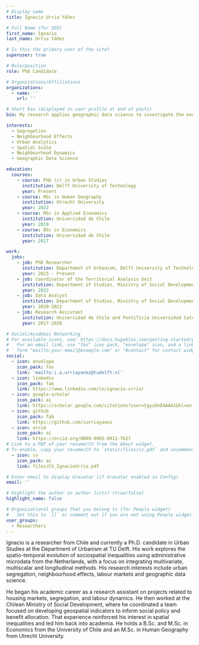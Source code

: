 ```yaml
---
# Display name
title: Ignacio Urria Yáñez

# Full Name (for SEO)
first_name: Ignacio
last_name: Urria Yáñez

# Is this the primary user of the site?
superuser: true

# Role/position
role: PhD Candidate

# Organizations/Affiliations
organizations:
  - name: ''
    url: ''

# Short bio (displayed in user profile at end of posts)
bio: My research applies geographic data science to investigate the evolution of sociospatial inequalities over time and across spatial scales.

interests:
  - Segregation
  - Neighbourhood Effects
  - Urban Analytics
  - Spatial Scale
  - Neighbourhood Dynamics
  - Geographic Data Science

education:
  courses:
    - course: PhD (c) in Urban Studies
      institution: Delft University of Technology
      year: Present
    - course: MSc in Human Geography 
      institution: Utrecht University
      year: 2022
    - course: MSc in Applied Economics
      institution: Universidad de Chile
      year: 2019
    - course: BSc in Economics
      institution: Universidad de Chile
      year: 2017

work:
  jobs:
    - job: PhD Researcher 
      institution: Department of Urbanism, Delft University of Technology
      year: 2023 - Present
    - job: Coordinator of the Territorial Analysis Unit 
      institution: Department of Studies, Ministry of Social Development and Family, Chile
      year: 2022
    - job: Data Analyst
      institution: Department of Studies, Ministry of Social Development and Family, Chile
      year: 2020-2022
    - job: Research Assistant
      institution: Universidad de Chile and Pontificia Universidad Católica de Chile
      year: 2017-2020

# Social/Academic Networking
# For available icons, see: https://docs.hugoblox.com/getting-started/page-builder/#icons
#   For an email link, use "fas" icon pack, "envelope" icon, and a link in the
#   form "mailto:your-email@example.com" or "#contact" for contact widget.
social:
  - icon: envelope
    icon_pack: fas
    link: 'mailto:i.a.urriayanez@tudelft.nl'
  - icon: linkedin
    icon_pack: fab
    link: https://www.linkedin.com/in/ignacio-urria/
  - icon: google-scholar
    icon_pack: ai
    link: https://scholar.google.com/citations?user=CgyzUnEAAAAJ&hl=en
  - icon: github
    icon_pack: fab
    link: https://github.com/iurriayanez
  - icon: orcid
    icon_pack: ai
    link: https://orcid.org/0009-0005-0912-7627  
# Link to a PDF of your resume/CV from the About widget.
# To enable, copy your resume/CV to `static/files/cv.pdf` and uncomment the lines below.
  - icon: cv
    icon_pack: ai
    link: files/CV_IgnacioUrria.pdf

# Enter email to display Gravatar (if Gravatar enabled in Config)
email: ''

# Highlight the author in author lists? (true/false)
highlight_name: false

# Organizational groups that you belong to (for People widget)
#   Set this to `[]` or comment out if you are not using People widget.
user_groups: 
  - Researchers
---
```


Ignacio is a researcher from Chile and currently a Ph.D. candidate in Urban Studies at the Department of Urbanism at TU Delft. His work explores the spatio-temporal evolution of sociospatial inequalities using administrative microdata from the Netherlands, with a focus on integrating multivariate, multiscalar and longitudinal methods. His research interests include urban segregation, neighbourhood effects, labour markets and geographic data science.

He began his academic career as a research assistant on projects related to housing markets, segregation, and labour dynamics. He then worked at the Chilean Ministry of Social Development, where he coordinated a team focused on developing geospatial indicators to inform social policy and benefit allocation. That experience reinforced his interest in spatial inequalities and led him back into academia. He holds a B.Sc. and M.Sc. in Economics from the University of Chile and an M.Sc. in Human Geography from Utrecht University.